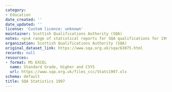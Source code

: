 ```yaml
---
category:
- Education
date_created: ''
date_updated: ''
license: 'Custom licence: unknown'
maintainer: Scottish Qualifications Authority (SQA)
notes: <p>A range of statistical reports for SQA qualifications for 1997.</p>
organization: Scottish Qualifications Authority (SQA)
original_dataset_link: https://www.sqa.org.uk/sqa/63075.html
records: null
resources:
- format: MS EXCEL
  name: Standard Grade, Higher and CSYS
  url: https://www.sqa.org.uk/files_ccc/Stats1997.xls
schema: default
title: SQA Statistics 1997
---
```

